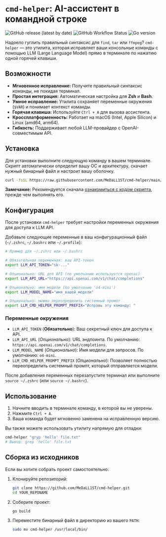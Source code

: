 # `cmd-helper`: AI-ассистент в командной строке

![GitHub release (latest by date)](https://img.shields.io/github/v/release/MeDaLL1ST/cmd-helper)
![GitHub Workflow Status](https://img.shields.io/github/actions/workflow/status/MeDaLL1ST/cmd-helper/release.yml)
![Go version](https://img.shields.io/github/go-mod/go-version/MeDaLL1ST/cmd-helper)

Надоело гуглить правильный синтаксис для `find`, `tar` или `ffmpeg`? `cmd-helper` — это утилита, которая исправляет ваши консольные команды с помощью LLM (Large Language Model) прямо в терминале по нажатию одной горячей клавиши.

## Возможности

*   **Мгновенное исправление:** Получите правильный синтаксис команды, не покидая терминал.
*   **Простая интеграция:** Автоматическая настройка для **Zsh** и **Bash**.
*   **Умное исправление:** Утилита сохраняет переменные окружения (`$VAR`) и понимает контекст команды.
*   **Горячая клавиша:** Используйте `Ctrl + A` для вызова ассистента.
*   **Кроссплатформенность:** Работает на macOS (Intel, Apple Silicon) и Linux (amd64, arm64).
*   **Гибкость:** Поддерживает любой LLM-провайдер с OpenAI-совместимым API.

## Установка

Для установки выполните следующую команду в вашем терминале. Скрипт автоматически определит вашу ОС и архитектуру, скачает нужный бинарный файл и настроит вашу оболочку.

```bash
curl -fsSL https://raw.githubusercontent.com/MeDaLL1ST/cmd-helper/main/install.sh | bash
```
**Замечание:** Рекомендуется сначала [ознакомиться с кодом скрипта](https.raw.githubusercontent.com/MeDaLL1ST/cmd-helper/main/install.sh), прежде чем выполнять его.

## Конфигурация

После установки `cmd-helper` требует настройки переменных окружения для доступа к LLM API.

Добавьте следующие переменные в ваш конфигурационный файл (`~/.zshrc`, `~/.bashrc` или `~/.profile`):

```bash
# Пример для ~/.zshrc или ~/.bashrc

# Обязательная переменная: ваш API-токен
export LLM_API_TOKEN="sk-..."

# Опционально: URL для API (по умолчанию используется openai)
export LLM_API_URL="https://api.openai.com/v1/chat/completions"

# Опционально: имя модели (по умолчанию 'o4-mini')
export LLM_MODEL_NAME="имя_вашей_модели"

# Опционально: можно переопределить системный промпт
export LLM_CMD_HELPER_PROMPT_PREFIX="Исправь эту команду: "
```

### Переменные окружения

*   `LLM_API_TOKEN` (**Обязательно**): Ваш секретный ключ для доступа к API.
*   `LLM_API_URL` (*Опционально*): URL эндпоинта. По умолчанию: `https://api.openai.com/v1/chat/completions`.
*   `LLM_MODEL_NAME` (*Опционально*): Имя модели для запросов. По умолчанию: `o4-mini`.
*   `LLM_CMD_HELPER_PROMPT_PREFIX` (*Опционально*): Позволяет полностью переопределить системный промпт, который отправляется модели.

После добавления переменных перезапустите терминал или выполните `source ~/.zshrc` (или `source ~/.bashrc`).

## Использование

1.  Начните вводить в терминале команду, в которой вы не уверены.
2.  Нажмите `Ctrl + A`.
3.  Ваша команда будет мгновенно заменена на исправленную версию.

Вы также можете использовать утилиту напрямую для отладки:
```bash
cmd-helper "gryp 'hello' file.txt"
# Вывод: grep 'hello' file.txt
```

## Сборка из исходников

Если вы хотите собрать проект самостоятельно:

1.  Клонируйте репозиторий:
    ```bash
    git clone https://github.com/MeDaLL1ST/cmd-helper.git
    cd YOUR_REPONAME
    ```

2.  Соберите проект:
    ```bash
    go build
    ```

3.  Переместите бинарный файл в директорию из вашего `PATH`:
    ```bash
    sudo mv cmd-helper /usr/local/bin/
    ```
